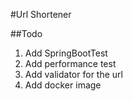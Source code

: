 #Url Shortener

##Todo
1. Add SpringBootTest
2. Add performance test
3. Add validator for the url
4. Add docker image